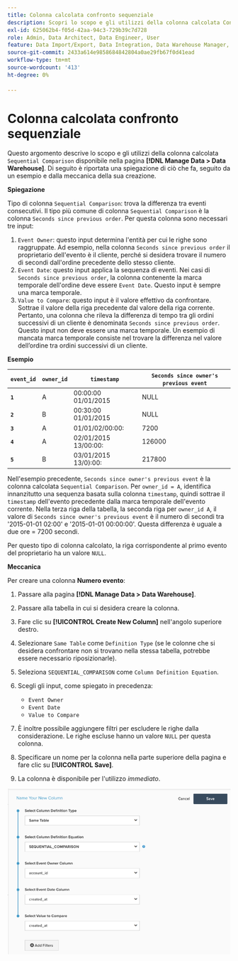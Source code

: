 ```yaml
---
title: Colonna calcolata confronto sequenziale
description: Scopri lo scopo e gli utilizzi della colonna calcolata Confronto sequenziale.
exl-id: 625062b4-f05d-42aa-94c3-729b39c7d728
role: Admin, Data Architect, Data Engineer, User
feature: Data Import/Export, Data Integration, Data Warehouse Manager, Commerce Tables
source-git-commit: 2433a614e9858684842804a0ae29fb67f0d41ead
workflow-type: tm+mt
source-wordcount: '413'
ht-degree: 0%

---
```


# Colonna calcolata confronto sequenziale

Questo argomento descrive lo scopo e gli utilizzi della colonna calcolata `Sequential Comparison` disponibile nella pagina **[!DNL Manage Data > Data Warehouse]**. Di seguito è riportata una spiegazione di ciò che fa, seguito da un esempio e dalla meccanica della sua creazione.

**Spiegazione**

Tipo di colonna `Sequential Comparison`: trova la differenza tra eventi consecutivi. Il tipo più comune di colonna `Sequential Comparison` è la colonna `Seconds since previous order`. Per questa colonna sono necessari tre input:

1. `Event Owner`: questo input determina l&#39;entità per cui le righe sono raggruppate. Ad esempio, nella colonna `Seconds since previous order` il proprietario dell&#39;evento è il cliente, perché si desidera trovare il numero di secondi dall&#39;ordine precedente dello stesso cliente.
1. `Event Date`: questo input applica la sequenza di eventi. Nei casi di `Seconds since previous order`, la colonna contenente la marca temporale dell&#39;ordine deve essere `Event Date`. Questo input è sempre una marca temporale.
1. `Value to Compare`: questo input è il valore effettivo da confrontare. Sottrae il valore della riga precedente dal valore della riga corrente. Pertanto, una colonna che rileva la differenza di tempo tra gli ordini successivi di un cliente è denominata `Seconds since previous order`. Questo input non deve essere una marca temporale. Un esempio di mancata marca temporale consiste nel trovare la differenza nel valore dell’ordine tra ordini successivi di un cliente.

**Esempio**

| **`event_id`** | **`owner_id`** | **`timestamp`** | **`Seconds since owner's previous event`** |
|--- |--- |--- |--- |
| **`1`** | A | 00:00:00 01/01/2015 | NULL |
| **`2`** | B | 00:30:00 01/01/2015 | NULL |
| **`3`** | A | 01/01/02/00:00: | 7200 |
| **`4`** | A | 02/01/2015 13/00:00: | 126000 |
| **`5`** | B | 03/01/2015 13/0}:00: | 217800 |

Nell&#39;esempio precedente, `Seconds since owner's previous event` è la colonna calcolata `Sequential Comparison`. Per `owner_id = A`, identifica innanzitutto una sequenza basata sulla colonna `timestamp`, quindi sottrae il `timestamp` dell&#39;evento precedente dalla marca temporale dell&#39;evento corrente. Nella terza riga della tabella, la seconda riga per `owner_id A`, il valore di `Seconds since owner's previous event` è il numero di secondi tra &#39;2015-01-01 02:00&#39; e &#39;2015-01-01 00:00:00&#39;. Questa differenza è uguale a due ore = 7200 secondi.

Per questo tipo di colonna calcolato, la riga corrispondente al primo evento del proprietario ha un valore `NULL`.

**Meccanica**

Per creare una colonna **Numero evento**:

1. Passare alla pagina **[!DNL Manage Data > Data Warehouse]**.

1. Passare alla tabella in cui si desidera creare la colonna.

1. Fare clic su **[!UICONTROL Create New Column]** nell&#39;angolo superiore destro.

1. Selezionare `Same Table` come `Definition Type` (se le colonne che si desidera confrontare non si trovano nella stessa tabella, potrebbe essere necessario riposizionarle).

1. Seleziona `SEQUENTIAL_COMPARISON` come `Column Definition Equation`.

1. Scegli gli input, come spiegato in precedenza:
   - `Event Owner`
   - `Event Date`
   - `Value to Compare`

1. È inoltre possibile aggiungere filtri per escludere le righe dalla considerazione. Le righe escluse hanno un valore `NULL` per questa colonna.

1. Specificare un nome per la colonna nella parte superiore della pagina e fare clic su **[!UICONTROL Save]**.

1. La colonna è disponibile per l&#39;utilizzo *immediato*.

![SEC](../../assets/SEC_new.png)
